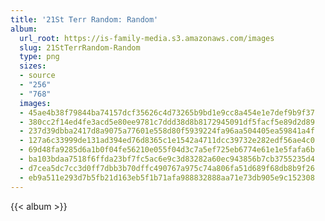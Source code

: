 ```yaml
---
title: '21St Terr Random: Random'
album:
  url_root: https://is-family-media.s3.amazonaws.com/images
  slug: 21StTerrRandom-Random
  type: png
  sizes:
  - source
  - "256"
  - "768"
  images:
  - 45ae4b38f79844ba74157dcf35626c4d73265b9bd1e9cc8a454e1e7def9b9f37
  - 380cc2f14ed4fe3acd5e80ee9781c7ddd38d8b8172945091df5facf5e89d2d89
  - 237d39dbba2417d8a9075a77601e558d80f5939224fa96aa504405ea59841a4f
  - 127a6c33999de131ad394ed76d8365c1e1542a4711dcc39732e282edf56ae4c0
  - 69d48fa9285d6a1b0f04fe56210e055f04d3c7a5ef725eb6774e61e1e5fafa6b
  - ba103bdaa7518f6ffda23bf7fc5ac6e9c3d83282a60ec943856b7cb3755235d4
  - d7cea5dc7cc3d0ff7dbb3b70dffc490767a975c74a806fa51d689f68db8b9f26
  - eb9a511e293d7b5fb21d163eb5f1b71afa988832888aa71e73db905e9c152308
---
```

{{< album >}}
